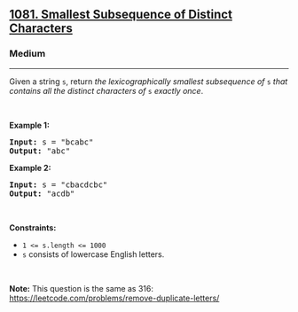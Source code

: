 <h2><a href="https://leetcode.com/problems/smallest-subsequence-of-distinct-characters/">1081. Smallest Subsequence of Distinct Characters</a></h2><h3>Medium</h3><hr><div usedbyfluent="true"><p usedbyfluent="true">Given a string <code>s</code>, return <em usedbyfluent="true">the lexicographically smallest subsequence of</em> <code>s</code> <em usedbyfluent="true">that contains all the distinct characters of</em> <code>s</code> <em usedbyfluent="true">exactly once</em>.</p>

<p usedbyfluent="true">&nbsp;</p>
<p><strong usedbyfluent="true">Example 1:</strong></p>

<pre><strong>Input:</strong> s = "bcabc"
<strong>Output:</strong> "abc"
</pre>

<p><strong usedbyfluent="true">Example 2:</strong></p>

<pre><strong>Input:</strong> s = "cbacdcbc"
<strong>Output:</strong> "acdb"
</pre>

<p usedbyfluent="true">&nbsp;</p>
<p><strong usedbyfluent="true">Constraints:</strong></p>

<ul usedbyfluent="true">
	<li><code>1 &lt;= s.length &lt;= 1000</code></li>
	<li usedbyfluent="true"><code>s</code> consists of lowercase English letters.</li>
</ul>

<p usedbyfluent="true">&nbsp;</p>
<strong usedbyfluent="true">Note:</strong> This question is the same as 316: <a href="https://leetcode.com/problems/remove-duplicate-letters/" target="_blank" usedbyfluent="true">https://leetcode.com/problems/remove-duplicate-letters/</a></div>